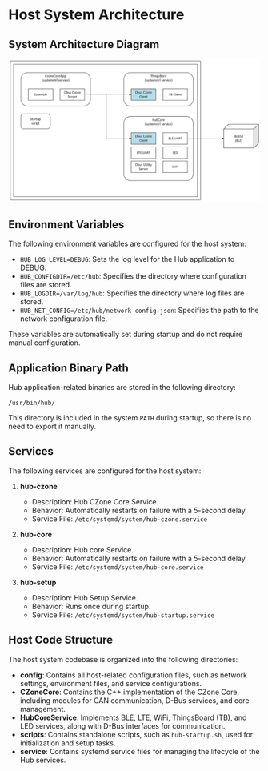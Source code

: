 # Host System Architecture

## System Architecture Diagram

![System Architecture](./doc/architecture.png)

## Environment Variables
The following environment variables are configured for the host system:

- `HUB_LOG_LEVEL=DEBUG`: Sets the log level for the Hub application to DEBUG.
- `HUB_CONFIGDIR=/etc/hub`: Specifies the directory where configuration files are stored.
- `HUB_LOGDIR=/var/log/hub`: Specifies the directory where log files are stored.
- `HUB_NET_CONFIG=/etc/hub/network-config.json`: Specifies the path to the network configuration file.

These variables are automatically set during startup and do not require manual configuration.

## Application Binary Path
Hub application-related binaries are stored in the following directory:
```
/usr/bin/hub/
```

This directory is included in the system `PATH` during startup, so there is no need to export it manually.

## Services
The following services are configured for the host system:

1. **hub-czone**
   - Description: Hub CZone Core Service.
   - Behavior: Automatically restarts on failure with a 5-second delay.
   - Service File: `/etc/systemd/system/hub-czone.service`

2. **hub-core**
   - Description: Hub core Service.
   - Behavior: Automatically restarts on failure with a 5-second delay.
   - Service File: `/etc/systemd/system/hub-core.service`

3. **hub-setup**
   - Description: Hub Setup Service.
   - Behavior: Runs once during startup.
   - Service File: `/etc/systemd/system/hub-startup.service`

## Host Code Structure
The host system codebase is organized into the following directories:

- **config**: Contains all host-related configuration files, such as network settings, environment files, and service configurations.
- **CZoneCore**: Contains the C++ implementation of the CZone Core, including modules for CAN communication, D-Bus services, and core management.
- **HubCoreService**: Implements BLE, LTE, WiFi, ThingsBoard (TB), and LED services, along with D-Bus interfaces for communication.
- **scripts**: Contains standalone scripts, such as `hub-startup.sh`, used for initialization and setup tasks.
- **service**: Contains systemd service files for managing the lifecycle of the Hub services.

